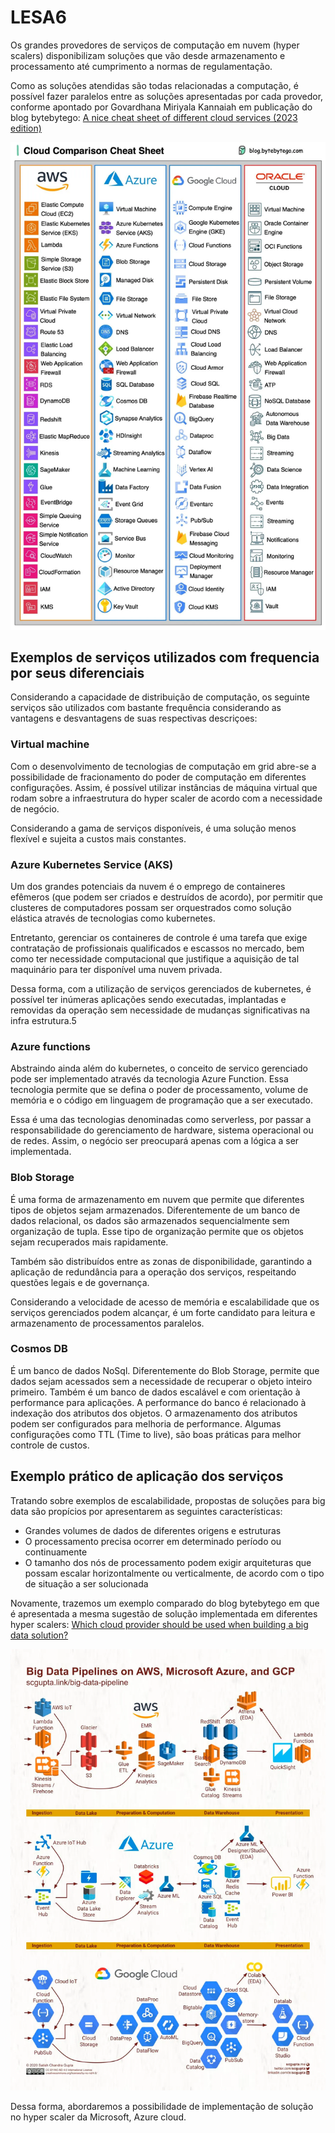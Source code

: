 # LESA6

Os grandes provedores de serviços de computação em nuvem (hyper scalers) disponibilizam soluções que vão desde armazenamento e processamento até cumprimento a normas de regulamentação.

Como as soluções atendidas são todas relacionadas a computação, é possível fazer paralelos entre as soluções apresentadas por cada provedor, conforme apontado por Govardhana Miriyala Kannaiah em publicação do blog bytebytego: 
[A nice cheat sheet of different cloud services (2023 edition)](https://blog.bytebytego.com/i/135537446/a-nice-cheat-sheet-of-different-cloud-services-edition)

![img](image-1.png)

## Exemplos de serviços utilizados com frequencia por seus diferenciais

Considerando a capacidade de distribuição de computação, os seguinte serviços são utilizados com bastante frequência considerando as vantagens e desvantagens de suas respectivas descriçoes:

### Virtual machine

Com o desenvolvimento de tecnologias de computação em grid abre-se a possibilidade de fracionamento do poder de computação em diferentes configurações. Assim, é possível utilizar instâncias de máquina virtual que rodam sobre a infraestrutura do hyper scaler de acordo com a necessidade de negócio.

Considerando a gama de serviços disponíveis, é uma solução menos flexível e sujeita a custos mais constantes.

### Azure Kubernetes Service (AKS)

Um dos grandes potenciais da nuvem é o emprego de containeres efêmeros (que podem ser criados e destruídos de acordo), por permitir que clusteres de computadores possam ser orquestrados como solução elástica através de tecnologias como kubernetes.

Entretanto, gerenciar os containeres de controle é uma tarefa que exige contratação de profissionais qualificados e escassos no mercado, bem como ter necessidade computacional que justifique a aquisição de tal maquinário para ter disponível uma nuvem privada.

Dessa forma, com a utilização de serviços gerenciados de kubernetes, é possível ter inúmeras aplicações sendo executadas, implantadas e removidas da operação sem necessidade de mudanças significativas na infra estrutura.5

### Azure functions

Abstraindo ainda além do kubernetes, o conceito de servico gerenciado pode ser implementado através da tecnologia Azure Function. Essa tecnologia permite que se defina o poder de processamento, volume de memória e o código em linguagem de programação que a ser executado.

Essa é uma das tecnologias denominadas como serverless, por passar a responsabilidade do gerenciamento de hardware, sistema operacional ou de redes. Assim, o negócio ser preocupará apenas com a lógica a ser implementada.

### Blob Storage

É uma forma de armazenamento em nuvem que permite que diferentes tipos de objetos sejam armazenados. Diferentemente de um banco de dados relacional, os dados são armazenados sequencialmente sem organização de tupla. Esse tipo de organização permite que os objetos sejam recuperados mais rapidamente.

Também são distribuídos entre as zonas de disponibilidade, garantindo a aplicação de redundância para a operação dos serviços, respeitando questões legais e de governança.

Considerando a velocidade de acesso de memória e escalabilidade que os serviços gerenciados podem alcançar, é um forte candidato para leitura e armazenamento de processamentos paralelos.

### Cosmos DB

É um banco de dados NoSql. Diferentemente do Blob Storage, permite que dados sejam acessados sem a necessidade de recuperar o objeto inteiro primeiro. Também é um banco de dados escalável e com orientação à performance para aplicações. A performance do banco é relacionado à indexação dos atributos dos objetos. O armazenamento dos atributos podem ser configurados para melhoria de performance.
Algumas configurações como TTL (Time to live), são boas práticas para melhor controle de custos.

## Exemplo prático de aplicação dos serviços

Tratando sobre exemplos de escalabilidade, propostas de soluções para big data são propícios por apresentarem as seguintes características:
- Grandes volumes de dados de diferentes origens e estruturas
- O processamento precisa ocorrer em determinado período ou continuamente
- O tamanho dos nós de processamento podem exigir arquiteturas que possam escalar horizontalmente ou verticalmente, de acordo com o tipo de situação a ser solucionada

Novamente, trazemos um exemplo comparado do blog bytebytego em que é apresentada a mesma sugestão de solução implementada em diferentes hyper scalers: [Which cloud provider should be used when building a big data solution?](https://blog.bytebytego.com/p/which-cloud-provider-should-be-used)

![Which cloud provider should be used when building a big data solution?](image.png)

Dessa forma, abordaremos a possibilidade de implementação de solução no hyper scaler da Microsoft, Azure cloud.
